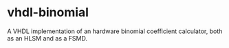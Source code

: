 # vhdl-binomial
A VHDL implementation of an hardware binomial coefficient calculator, both as an HLSM and as a FSMD.
